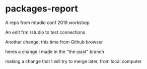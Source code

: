 # packages-report
A repo from rstudio conf 2019 workshop

An edit frm rstudio to test connections

Another change, this time from Github browser

heres a change I made in the "the-past" branch

making a change that I will try to merge later, from local computer


